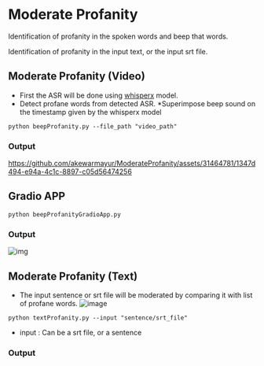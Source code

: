 # Moderate Profanity
Identification of profanity in the spoken words and beep that words.

Identification of profanity in the input text, or the input srt file.

## Moderate Profanity (Video)
* First the ASR will be done using [whisperx](https://github.com/m-bain/whisperX) model.
* Detect profane words from detected ASR.
*Superimpose beep sound on the timestamp given by the whisperx model
  
```
python beepProfanity.py --file_path "video_path"
```

### Output

https://github.com/akewarmayur/ModerateProfanity/assets/31464781/1347d494-e94a-4c1c-8897-c05d56474256

## Gradio APP
```
python beepProfanityGradioApp.py
```
### Output
![img](https://github.com/akewarmayur/ModerateProfanity/assets/31464781/6f8eff46-29e9-407b-95a9-0bde881b58cd)

## Moderate Profanity (Text)
* The input sentence or srt file will be moderated by comparing it with list of profane words.
![image](https://github.com/akewarmayur/ModerateProfanity/assets/31464781/cd9c10d1-3e74-49b9-891b-bab99995b617)


```
python textProfanity.py --input "sentence/srt_file"
```
* input : Can be a srt file, or a sentence

### Output

